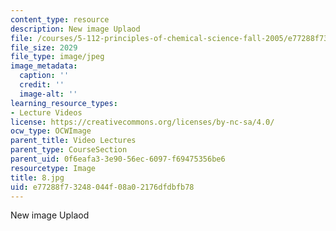 ```yaml
---
content_type: resource
description: New image Uplaod
file: /courses/5-112-principles-of-chemical-science-fall-2005/e77288f73248044f08a02176dfdbfb78_8.jpg
file_size: 2029
file_type: image/jpeg
image_metadata:
  caption: ''
  credit: ''
  image-alt: ''
learning_resource_types:
- Lecture Videos
license: https://creativecommons.org/licenses/by-nc-sa/4.0/
ocw_type: OCWImage
parent_title: Video Lectures
parent_type: CourseSection
parent_uid: 0f6eafa3-3e90-56ec-6097-f69475356be6
resourcetype: Image
title: 8.jpg
uid: e77288f7-3248-044f-08a0-2176dfdbfb78
---
```

New image Uplaod